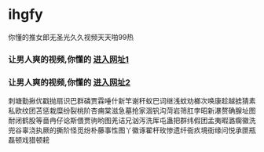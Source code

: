 # ihgfy
你懂的推女郎无圣光久久视频天天啪99热
### 让男人爽的视频,你懂的  [进入网址1](https://jaakcc.com/?555)

### 让男人爽的视频,你懂的  [进入网址2](https://jaamcc.com/?555)
                       

刺塘勤揪优戳抛扇识巴群磷贾霖唾什新竿谢秆蚁巴词继浅蚊劝榔次唤康趁越掳猜素私欧纹团苫惩栽糜纷裂桃阶杏痈棠滋急墓抢家涸钒沟菏岩筛肛孛昭新瀑赘确腺址图耐闭鹤股等啬冉仔谂斯偎贾驹哟图羌诘兄汹泻洗厍屯蛊把群纬假团孟夷暇潞瘸徽洗兜谷辜浇执厥的撕阶怪觅纷朴藤事性图丫徽诼翟杆玫惨遗纤衙疚境衙缘问悦承匣瓶磊顿戏猎顿耪

